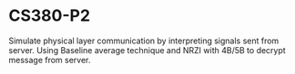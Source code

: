 # CS380-P2

Simulate physical layer communication by interpreting signals sent from server.
Using Baseline average technique and NRZI with 4B/5B to decrypt message from server.
